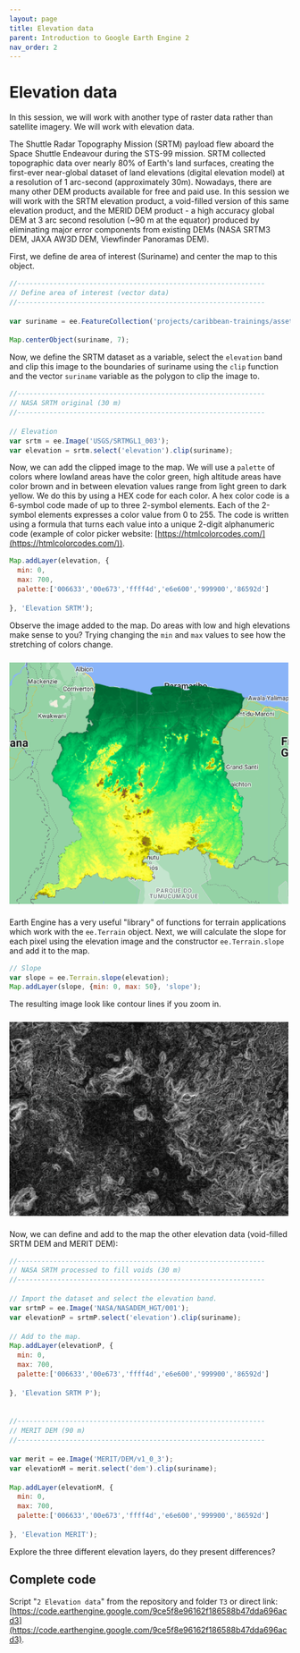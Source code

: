 ```yaml
---
layout: page
title: Elevation data
parent: Introduction to Google Earth Engine 2
nav_order: 2
---
```


# Elevation data

In this session, we will work with another type of raster data rather than satellite imagery. We will work with elevation data.

The Shuttle Radar Topography Mission (SRTM) payload flew aboard the Space Shuttle Endeavour during the STS-99 mission. SRTM collected topographic data over nearly 80% of Earth's land surfaces, creating the first-ever near-global dataset of land elevations (digital elevation model) at a resolution of 1 arc-second (approximately 30m). Nowadays, there are many other DEM products available for free and paid use. In this session we will work with the SRTM elevation product, a void-filled version of this same elevation product, and the MERID DEM product - a high accuracy global DEM at 3 arc second resolution (~90 m at the equator) produced by eliminating major error components from existing DEMs (NASA SRTM3 DEM, JAXA AW3D DEM, Viewfinder Panoramas DEM).

First, we define de area of interest (Suriname) and center the map to this object.

```javascript
//--------------------------------------------------------------
// Define area of interest (vector data)
//--------------------------------------------------------------

var suriname = ee.FeatureCollection('projects/caribbean-trainings/assets/suriname-2023/boundary');

Map.centerObject(suriname, 7);
```

Now, we define the SRTM dataset as a variable, select the `elevation` band and clip this image to the boundaries of suriname using the `clip` function and the vector `suriname` variable as the polygon to clip the image to.

```javascript
//--------------------------------------------------------------
// NASA SRTM original (30 m)
//--------------------------------------------------------------

// Elevation
var srtm = ee.Image('USGS/SRTMGL1_003');
var elevation = srtm.select('elevation').clip(suriname);
```

Now, we can add the clipped image to the map. We will use a `palette` of colors where lowland areas have the color green, high altitude areas have color brown and in between elevation values range from light green to dark yellow. We do this by using a HEX code for each color. A hex color code is a 6-symbol code made of up to three 2-symbol elements. Each of the 2-symbol elements expresses a color value from 0 to 255. The code is written using a formula that turns each value into a unique 2-digit alphanumeric code (example of color picker website: [https://htmlcolorcodes.com/](https://htmlcolorcodes.com/)).

```javascript
Map.addLayer(elevation, {
  min: 0, 
  max: 700, 
  palette:['006633','00e673','ffff4d','e6e600','999900','86592d']
  
}, 'Elevation SRTM');
```

Observe the image added to the map. Do areas with low and high elevations make sense to you? Trying changing the `min` and `max` values to see how the stretching of colors change.

<img align="center" src="../images/intro-gee/fig49.png" vspace="10" width="500">

Earth Engine has a very useful "library" of functions for terrain applications which work with the `ee.Terrain` object. Next, we will calculate the slope for each pixel using the elevation image and the constructor `ee.Terrain.slope` and add it to the map.

```javascript
// Slope
var slope = ee.Terrain.slope(elevation);
Map.addLayer(slope, {min: 0, max: 50}, 'slope');
```

The resulting image look like contour lines if you zoom in.

<img align="center" src="../images/intro-gee/fig50.png" vspace="10" width="500">

Now, we can define and add to the map the other elevation data (void-filled SRTM DEM and MERIT DEM):

```javascript
//--------------------------------------------------------------
// NASA SRTM processed to fill voids (30 m)
//--------------------------------------------------------------

// Import the dataset and select the elevation band.
var srtmP = ee.Image('NASA/NASADEM_HGT/001');
var elevationP = srtmP.select('elevation').clip(suriname);

// Add to the map.
Map.addLayer(elevationP, {
  min: 0, 
  max: 700, 
  palette:['006633','00e673','ffff4d','e6e600','999900','86592d']
  
}, 'Elevation SRTM P');


//--------------------------------------------------------------
// MERIT DEM (90 m)
//--------------------------------------------------------------

var merit = ee.Image('MERIT/DEM/v1_0_3');
var elevationM = merit.select('dem').clip(suriname);

Map.addLayer(elevationM, {
  min: 0, 
  max: 700, 
  palette:['006633','00e673','ffff4d','e6e600','999900','86592d']
  
}, 'Elevation MERIT');
```

Explore the three different elevation layers, do they present differences?

## Complete code

Script "`2 Elevation data`" from the repository and folder `T3` or direct link:
[https://code.earthengine.google.com/9ce5f8e96162f186588b47dda696acd3](https://code.earthengine.google.com/9ce5f8e96162f186588b47dda696acd3).
